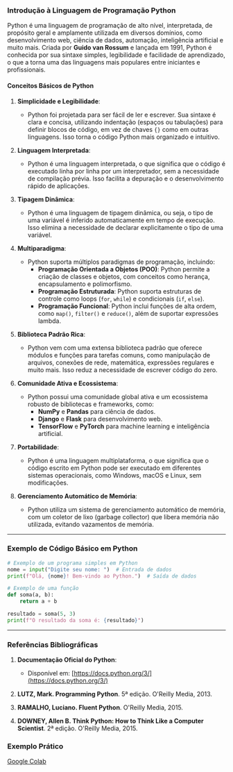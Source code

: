 ### Introdução à Linguagem de Programação Python

Python é uma linguagem de programação de alto nível, interpretada, de propósito geral e amplamente utilizada em diversos domínios, como desenvolvimento web, ciência de dados, automação, inteligência artificial e muito mais. Criada por **Guido van Rossum** e lançada em 1991, Python é conhecida por sua sintaxe simples, legibilidade e facilidade de aprendizado, o que a torna uma das linguagens mais populares entre iniciantes e profissionais.

#### Conceitos Básicos de Python

1. **Simplicidade e Legibilidade**:
   - Python foi projetada para ser fácil de ler e escrever. Sua sintaxe é clara e concisa, utilizando indentação (espaços ou tabulações) para definir blocos de código, em vez de chaves `{}` como em outras linguagens. Isso torna o código Python mais organizado e intuitivo.

2. **Linguagem Interpretada**:
   - Python é uma linguagem interpretada, o que significa que o código é executado linha por linha por um interpretador, sem a necessidade de compilação prévia. Isso facilita a depuração e o desenvolvimento rápido de aplicações.

3. **Tipagem Dinâmica**:
   - Python é uma linguagem de tipagem dinâmica, ou seja, o tipo de uma variável é inferido automaticamente em tempo de execução. Isso elimina a necessidade de declarar explicitamente o tipo de uma variável.

4. **Multiparadigma**:
   - Python suporta múltiplos paradigmas de programação, incluindo:
     - **Programação Orientada a Objetos (POO)**: Python permite a criação de classes e objetos, com conceitos como herança, encapsulamento e polimorfismo.
     - **Programação Estruturada**: Python suporta estruturas de controle como loops (`for`, `while`) e condicionais (`if`, `else`).
     - **Programação Funcional**: Python inclui funções de alta ordem, como `map()`, `filter()` e `reduce()`, além de suportar expressões lambda.

5. **Biblioteca Padrão Rica**:
   - Python vem com uma extensa biblioteca padrão que oferece módulos e funções para tarefas comuns, como manipulação de arquivos, conexões de rede, matemática, expressões regulares e muito mais. Isso reduz a necessidade de escrever código do zero.

6. **Comunidade Ativa e Ecossistema**:
   - Python possui uma comunidade global ativa e um ecossistema robusto de bibliotecas e frameworks, como:
     - **NumPy** e **Pandas** para ciência de dados.
     - **Django** e **Flask** para desenvolvimento web.
     - **TensorFlow** e **PyTorch** para machine learning e inteligência artificial.

7. **Portabilidade**:
   - Python é uma linguagem multiplataforma, o que significa que o código escrito em Python pode ser executado em diferentes sistemas operacionais, como Windows, macOS e Linux, sem modificações.

8. **Gerenciamento Automático de Memória**:
   - Python utiliza um sistema de gerenciamento automático de memória, com um coletor de lixo (garbage collector) que libera memória não utilizada, evitando vazamentos de memória.

---

### Exemplo de Código Básico em Python

```python
# Exemplo de um programa simples em Python
nome = input("Digite seu nome: ")  # Entrada de dados
print(f"Olá, {nome}! Bem-vindo ao Python.")  # Saída de dados

# Exemplo de uma função
def soma(a, b):
    return a + b

resultado = soma(5, 3)
print(f"O resultado da soma é: {resultado}")
```

---

### Referências Bibliográficas

1. **Documentação Oficial do Python**:
   - Disponível em: [https://docs.python.org/3/](https://docs.python.org/3/)

2. **LUTZ, Mark. Programming Python**. 5ª edição. O'Reilly Media, 2013.

3. **RAMALHO, Luciano. Fluent Python**. O'Reilly Media, 2015.

4. **DOWNEY, Allen B. Think Python: How to Think Like a Computer Scientist**. 2ª edição. O'Reilly Media, 2015.


### Exemplo Prático

[Google Colab](https://colab.research.google.com/drive/1HKnIFWFmdCRJTxxkbRql7R3_L3ovjlz1#scrollTo=F0hU9TUIRLL6&uniqifier=6)
